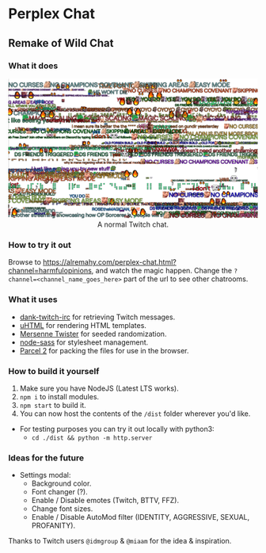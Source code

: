 # Perplex Chat
## Remake of Wild Chat

### What it does
<p align="center">
  <img src="./Example.png"/>
  <br>A normal Twitch chat.
</p>

### How to try it out
Browse to https://alremahy.com/perplex-chat.html?channel=harmfulopinions, and watch the magic happen. Change the `?channel=<channel_name_goes_here>` part of the url to see other chatrooms.

### What it uses
  * [dank-twitch-irc](https://github.com/robotty/dank-twitch-irc) for retrieving Twitch messages.
  * [uHTML](https://github.com/WebReflection/uhtml) for rendering HTML templates.
  * [Mersenne Twister](https://gist.github.com/banksean/300494) for seeded randomization.
  * [node-sass](https://github.com/sass/node-sass) for stylesheet management.
  * [Parcel 2](https://github.com/parcel-bundler/parcel/) for packing the files for use in the browser.

### How to build it yourself
  1. Make sure you have NodeJS (Latest LTS works).
  2. `npm i` to install modules.
  3. `npm start` to build it.
  4. You can now host the contents of the `/dist` folder wherever you'd like.
  * For testing purposes you can try it out locally with python3:
    * `cd ./dist && python -m http.server`

### Ideas for the future
  * Settings modal:
    * Background color.
    * Font changer (?).
    * Enable / Disable emotes (Twitch, BTTV, FFZ).
    * Change font sizes.
    * Enable / Disable AutoMod filter (IDENTITY, AGGRESSIVE, SEXUAL, PROFANITY).

Thanks to Twitch users `@idmgroup` & `@miaam` for the idea & inspiration.
